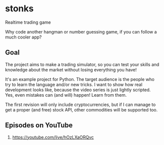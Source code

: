 # stonks
Realtime trading game

Why code another hangman or number guessing game, if you can follow a much cooler app?

## Goal

The project aims to make a trading simulator, so you can test your skills and knowledge about the market without losing everything you have!

It's an example project for Python. The target audience is the people who try to learn the language and/or new tricks. I want to show how real development looks like, because the video series is just lightly scripted. Yes, even mistakes can (and will) happen! Learn from them.

The first revision will only include cryptocurrencies, but if I can manage to get a proper (and free) stock API, other commodities will be supported too.

## Episodes on YouTube

1. https://youtube.com/live/hOzLXaORQvc